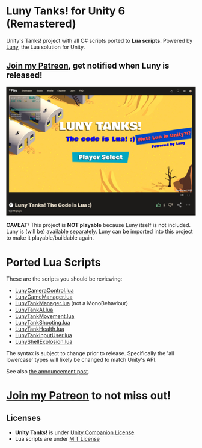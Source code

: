 # Luny Tanks! for Unity 6 (Remastered)

Unity's Tanks! project with all C# scripts ported to **Lua scripts**. Powered by [Luny](https://lunyscript.com), the Lua solution for Unity. 

## [Join my Patreon](https://www.patreon.com/c/CodeSmile), get notified when Luny is released!

[![Unity Learn Tanks!](LunyTanks.png)](https://lunyscript.com/2025/05/09/luny-tanks-the-code-is-lua/)

**CAVEAT:** This project is **NOT playable** because Luny itself is not included. Luny is (will be) [available separately](https://lunyscript.com). Luny can be imported into this project to make it playable/buildable again.

# Ported Lua Scripts

These are the scripts you should be reviewing:
- [LunyCameraControl.lua](Assets/_LunyTanks/Scripts/Camera/LunyCameraControl.lua)
- [LunyGameManager.lua](Assets/_LunyTanks/Scripts/Managers/LunyGameManager.lua)
- [LunyTankManager.lua](Assets/_LunyTanks/Scripts/Managers/LunyTankManager.lua) (not a MonoBehaviour)
- [LunyTankAI.lua](Assets/_LunyTanks/Scripts/Tank/LunyTankAI.lua)
- [LunyTankMovement.lua](Assets/_LunyTanks/Scripts/Tank/LunyTankMovement.lua)
- [LunyTankShooting.lua](Assets/_LunyTanks/Scripts/Tank/LunyTankShooting.lua)
- [LunyTankHealth.lua](Assets/_LunyTanks/Scripts/Tank/LunyTankHealth.lua)
- [LunyTankInputUser.lua](Assets/_LunyTanks/Scripts/Tank/LunyTankInputUser.lua)
- [LunyShellExplosion.lua](Assets/_LunyTanks/Scripts/Shell/LunyShellExplosion.lua)

The syntax is subject to change prior to release. Specifically the 'all lowercase' types will likely be changed to match Unity's API.

See also [the announcement post](https://lunyscript.com/2025/05/09/luny-tanks-the-code-is-lua/).

# [Join my Patreon](https://www.patreon.com/c/CodeSmile) to not miss out!

## Licenses

- **Unity Tanks!** is under [Unity Companion License](https://unity.com/legal/licenses/unity-companion-license)
- Lua scripts are under [MIT License](https://opensource.org/license/mit)

